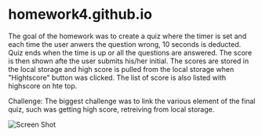 # homework4.github.io

The goal of the homework was to create a quiz where the timer is set and each time the user anwers the question wrong, 10 seconds is deducted. Quiz ends when the time is up or all the questions are answered. The score is then shown afte the user submits his/her initial. The scores are stored in the local storage and high score is pulled from the local storage when "Hightscore" button was clicked. The list of score is also listed with highscore on hte top.

Challenge: The biggest challenge was to link the various element of the final quiz, such was getting high score, retreiving from local storage.

![Screen Shot ](https://github.com/sthapa411/homework4.github.io/blob/master/Screenshot%20.png)

